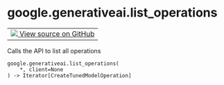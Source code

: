 
# google.generativeai.list_operations

<!-- Insert buttons and diff -->

<table class="tfo-notebook-buttons tfo-api nocontent">
<td>
  <a target="_blank" href="https://github.com/google/generative-ai-python/blob/master/google/generativeai/operations.py#L29-L42">
    <img src="https://www.tensorflow.org/images/GitHub-Mark-32px.png" />
    View source on GitHub
  </a>
</td>
</table>



Calls the API to list all operations


<pre class="devsite-click-to-copy prettyprint lang-py tfo-signature-link">
<code>google.generativeai.list_operations(
    *, client=None
) -> Iterator[CreateTunedModelOperation]
</code></pre>



<!-- Placeholder for "Used in" -->
